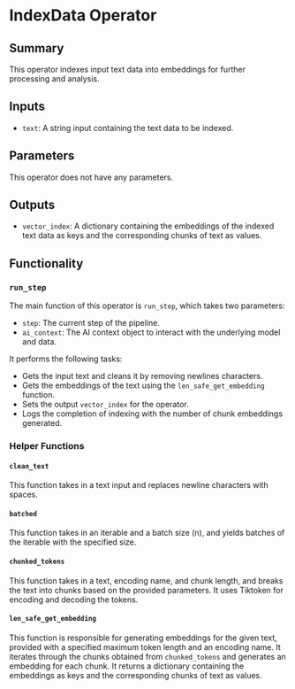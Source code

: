 # IndexData Operator

## Summary
This operator indexes input text data into embeddings for further processing and analysis.

## Inputs
- `text`: A string input containing the text data to be indexed.

## Parameters
This operator does not have any parameters.

## Outputs
- `vector_index`: A dictionary containing the embeddings of the indexed text data as keys and the corresponding chunks of text as values.

## Functionality

### `run_step`
The main function of this operator is `run_step`, which takes two parameters:
- `step`: The current step of the pipeline.
- `ai_context`: The AI context object to interact with the underlying model and data.

It performs the following tasks:
- Gets the input text and cleans it by removing newlines characters.
- Gets the embeddings of the text using the `len_safe_get_embedding` function.
 - Sets the output `vector_index` for the operator.
- Logs the completion of indexing with the number of chunk embeddings generated.

### Helper Functions

#### `clean_text`
This function takes in a text input and replaces newline characters with spaces.

#### `batched`
This function takes in an iterable and a batch size (n), and yields batches of the iterable with the specified size.

#### `chunked_tokens`
This function takes in a text, encoding name, and chunk length, and breaks the text into chunks based on the provided parameters. It uses Tiktoken for encoding and decoding the tokens.

#### `len_safe_get_embedding`
This function is responsible for generating embeddings for the given text, provided with a specified maximum token length and an encoding name. It iterates through the chunks obtained from `chunked_tokens` and generates an embedding for each chunk. It returns a dictionary containing the embeddings as keys and the corresponding chunks of text as values.
